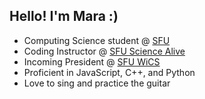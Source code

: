 ## Hello! I'm Mara :)

- Computing Science student @ [SFU](https://www.sfu.ca/)
- Coding Instructor @ [SFU Science Alive](https://sciencealive.ca/)
- Incoming President @ [SFU WiCS](https://www.sfu.ca/wics.html)
- Proficient in JavaScript, C++, and Python
- Love to sing and practice the guitar 
